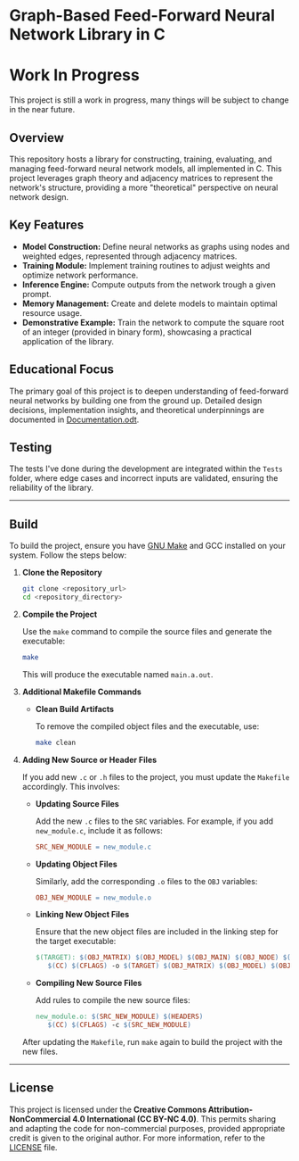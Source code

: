 # Graph-Based Feed-Forward Neural Network Library in C

# Work In Progress
This project is still a work in progress, many things will be subject to change in the near future.

## Overview

This repository hosts a library for constructing, training, evaluating, and managing feed-forward neural network models, all implemented in C. This project leverages graph theory and adjacency matrices to represent the network's structure, providing a more "theoretical" perspective on neural network design.

## Key Features

- **Model Construction:** Define neural networks as graphs using nodes and weighted edges, represented through adjacency matrices.
- **Training Module:** Implement training routines to adjust weights and optimize network performance.
- **Inference Engine:** Compute outputs from the network trough a given prompt.
- **Memory Management:** Create and delete models to maintain optimal resource usage.
- **Demonstrative Example:** Train the network to compute the square root of an integer (provided in binary form), showcasing a practical application of the library.

## Educational Focus

The primary goal of this project is to deepen understanding of feed-forward neural networks by building one from the ground up. Detailed design decisions, implementation insights, and theoretical underpinnings are documented in [Documentation.odt](Documentation.odt).

## Testing

The tests I've done during the development are integrated within the `Tests` folder, where edge cases and incorrect inputs are validated, ensuring the reliability of the library.

---

## Build

To build the project, ensure you have [GNU Make](https://www.gnu.org/software/make/) and GCC installed on your system. Follow the steps below:

1. **Clone the Repository**

   ```bash
   git clone <repository_url>
   cd <repository_directory>
   ```

2. **Compile the Project**

   Use the `make` command to compile the source files and generate the executable:

   ```bash
   make
   ```

   This will produce the executable named `main.a.out`.

3. **Additional Makefile Commands**

   - **Clean Build Artifacts**

     To remove the compiled object files and the executable, use:

     ```bash
     make clean
     ```

4. **Adding New Source or Header Files**

   If you add new `.c` or `.h` files to the project, you must update the `Makefile` accordingly. This involves:

   - **Updating Source Files**

     Add the new `.c` files to the `SRC` variables. For example, if you add `new_module.c`, include it as follows:

     ```makefile
     SRC_NEW_MODULE = new_module.c
     ```

   - **Updating Object Files**

     Similarly, add the corresponding `.o` files to the `OBJ` variables:

     ```makefile
     OBJ_NEW_MODULE = new_module.o
     ```

   - **Linking New Object Files**

     Ensure that the new object files are included in the linking step for the target executable:

     ```makefile
     $(TARGET): $(OBJ_MATRIX) $(OBJ_MODEL) $(OBJ_MAIN) $(OBJ_NODE) $(OBJ_NEW_MODULE)
     	$(CC) $(CFLAGS) -o $(TARGET) $(OBJ_MATRIX) $(OBJ_MODEL) $(OBJ_MAIN) $(OBJ_NODE) $(OBJ_NEW_MODULE) -lm
     ```

   - **Compiling New Source Files**

     Add rules to compile the new source files:

     ```makefile
     new_module.o: $(SRC_NEW_MODULE) $(HEADERS)
     	$(CC) $(CFLAGS) -c $(SRC_NEW_MODULE)
     ```

   After updating the `Makefile`, run `make` again to build the project with the new files.

---

## License  

This project is licensed under the **Creative Commons Attribution-NonCommercial 4.0 International (CC BY-NC 4.0)**. This permits sharing and adapting the code for non-commercial purposes, provided appropriate credit is given to the original author. For more information, refer to the [LICENSE](LICENSE) file.  
